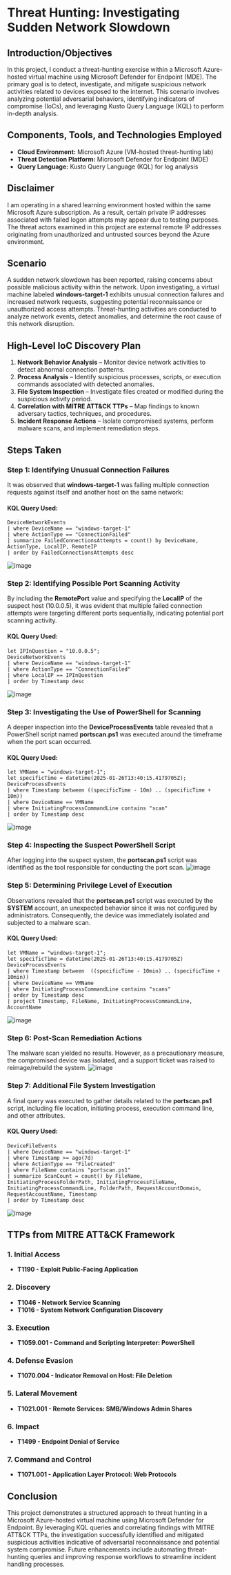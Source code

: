 # Threat Hunting: Investigating Sudden Network Slowdown

## Introduction/Objectives
In this project, I conduct a threat-hunting exercise within a Microsoft Azure-hosted virtual machine using Microsoft Defender for Endpoint (MDE). The primary goal is to detect, investigate, and mitigate suspicious network activities related to devices exposed to the internet. This scenario involves analyzing potential adversarial behaviors, identifying indicators of compromise (IoCs), and leveraging Kusto Query Language (KQL) to perform in-depth analysis.

## Components, Tools, and Technologies Employed
- **Cloud Environment:** Microsoft Azure (VM-hosted threat-hunting lab)
- **Threat Detection Platform:** Microsoft Defender for Endpoint (MDE)
- **Query Language:** Kusto Query Language (KQL) for log analysis

## Disclaimer
I am operating in a shared learning environment hosted within the same Microsoft Azure subscription. As a result, certain private IP addresses associated with failed logon attempts may appear due to testing purposes. The threat actors examined in this project are external remote IP addresses originating from unauthorized and untrusted sources beyond the Azure environment.

## Scenario
A sudden network slowdown has been reported, raising concerns about possible malicious activity within the network. Upon investigating, a virtual machine labeled **windows-target-1** exhibits unusual connection failures and increased network requests, suggesting potential reconnaissance or unauthorized access attempts. Threat-hunting activities are conducted to analyze network events, detect anomalies, and determine the root cause of this network disruption.

## High-Level IoC Discovery Plan
1. **Network Behavior Analysis** – Monitor device network activities to detect abnormal connection patterns.
2. **Process Analysis** – Identify suspicious processes, scripts, or execution commands associated with detected anomalies.
3. **File System Inspection** – Investigate files created or modified during the suspicious activity period.
4. **Correlation with MITRE ATT&CK TTPs** – Map findings to known adversary tactics, techniques, and procedures.
5. **Incident Response Actions** – Isolate compromised systems, perform malware scans, and implement remediation steps.

## Steps Taken

### Step 1: Identifying Unusual Connection Failures
It was observed that **windows-target-1** was failing multiple connection requests against itself and another host on the same network:
#### **KQL Query Used:**
```kql
DeviceNetworkEvents
| where DeviceName == "windows-target-1"
| where ActionType == "ConnectionFailed"
| summarize FailedConnectionsAttempts = count() by DeviceName, ActionType, LocalIP, RemoteIP
| order by FailedConnectionsAttempts desc
```
![image](https://github.com/user-attachments/assets/88368802-f8d8-42ee-a8a9-430fd11c46b6)


### Step 2: Identifying Possible Port Scanning Activity
By including the **RemotePort** value and specifying the **LocalIP** of the suspect host (10.0.0.5), it was evident that multiple failed connection attempts were targeting different ports sequentially, indicating potential port scanning activity.
#### **KQL Query Used:**
```kql
let IPInQuestion = "10.0.0.5";
DeviceNetworkEvents
| where DeviceName == "windows-target-1"
| where ActionType == "ConnectionFailed"
| where LocalIP == IPInQuestion
| order by Timestamp desc
```
![image](https://github.com/user-attachments/assets/3fb570dd-18cd-4fb6-a928-e8ea3517e22e)


### Step 3: Investigating the Use of PowerShell for Scanning
A deeper inspection into the **DeviceProcessEvents** table revealed that a PowerShell script named **portscan.ps1** was executed around the timeframe when the port scan occurred.
#### **KQL Query Used:**
```kql
let VMName = "windows-target-1";
let specificTime = datetime(2025-01-26T13:40:15.4179705Z);
DeviceProcessEvents
| where Timestamp between ((specificTime - 10m) .. (specificTime + 10m))
| where DeviceName == VMName
| where InitiatingProcessCommandLine contains "scan"
| order by Timestamp desc
```
![image](https://github.com/user-attachments/assets/24661795-2cd6-49f5-a49b-09ffa6e44e3e)


### Step 4: Inspecting the Suspect PowerShell Script
After logging into the suspect system, the **portscan.ps1** script was identified as the tool responsible for conducting the port scan.
![image](https://github.com/user-attachments/assets/574d76ec-1e70-492f-92c8-647d00af6102)


### Step 5: Determining Privilege Level of Execution
Observations revealed that the **portscan.ps1** script was executed by the **SYSTEM** account, an unexpected behavior since it was not configured by administrators. Consequently, the device was immediately isolated and subjected to a malware scan.
#### **KQL Query Used:**
```kql
let VMName = "windows-target-1";
let specificTime = datetime(2025-01-26T13:40:15.4179705Z)
DeviceProcessEvents
| where Timestamp between  ((specificTime - 10min) .. (specificTime + 10min))
| where DeviceName == VMName
| where InitiatingProcessCommandLine contains "scans"
| order by Timestamp desc
| project Timestamp, FileName, InitiatingProcessCommandLine, AccountName
```
![image](https://github.com/user-attachments/assets/a90f8cd3-1fac-4bef-9948-b4ea25adba0f)


### Step 6: Post-Scan Remediation Actions
The malware scan yielded no results. However, as a precautionary measure, the compromised device was isolated, and a support ticket was raised to reimage/rebuild the system.
![image](https://github.com/user-attachments/assets/df500129-72cb-4751-b51b-af84c2b25900)


### Step 7: Additional File System Investigation
A final query was executed to gather details related to the **portscan.ps1** script, including file location, initiating process, execution command line, and other attributes.
#### **KQL Query Used:**
```kql
DeviceFileEvents
| where DeviceName == "windows-target-1"
| where Timestamp >= ago(7d)
| where ActionType == "FileCreated"
| where FileName contains "portscan.ps1"
| summarize ScanCount = count() by FileName, InitiatingProcessFolderPath, InitiatingProcessFileName, InitiatingProcessCommandLine, FolderPath, RequestAccountDomain, RequestAccountName, Timestamp
| order by Timestamp desc
```
![image](https://github.com/user-attachments/assets/11f38a28-4f1d-4447-b8ea-23db4c24c63f)


## TTPs from MITRE ATT&CK Framework
### **1. Initial Access**
- **T1190 - Exploit Public-Facing Application**

### **2. Discovery**
- **T1046 - Network Service Scanning**
- **T1016 - System Network Configuration Discovery**

### **3. Execution**
- **T1059.001 - Command and Scripting Interpreter: PowerShell**

### **4. Defense Evasion**
- **T1070.004 - Indicator Removal on Host: File Deletion**

### **5. Lateral Movement**
- **T1021.001 - Remote Services: SMB/Windows Admin Shares**

### **6. Impact**
- **T1499 - Endpoint Denial of Service**

### **7. Command and Control**
- **T1071.001 - Application Layer Protocol: Web Protocols**

## Conclusion
This project demonstrates a structured approach to threat hunting in a Microsoft Azure-hosted virtual machine using Microsoft Defender for Endpoint. By leveraging KQL queries and correlating findings with MITRE ATT&CK TTPs, the investigation successfully identified and mitigated suspicious activities indicative of adversarial reconnaissance and potential system compromise. Future enhancements include automating threat-hunting queries and improving response workflows to streamline incident handling processes.

